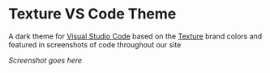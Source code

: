 # Texture VS Code Theme

A dark theme for [Visual Studio Code](https://code.visualstudio.com/) based on the [Texture](https://www.texture.energy) brand colors and featured in screenshots of code throughout our site

_Screenshot goes here_
